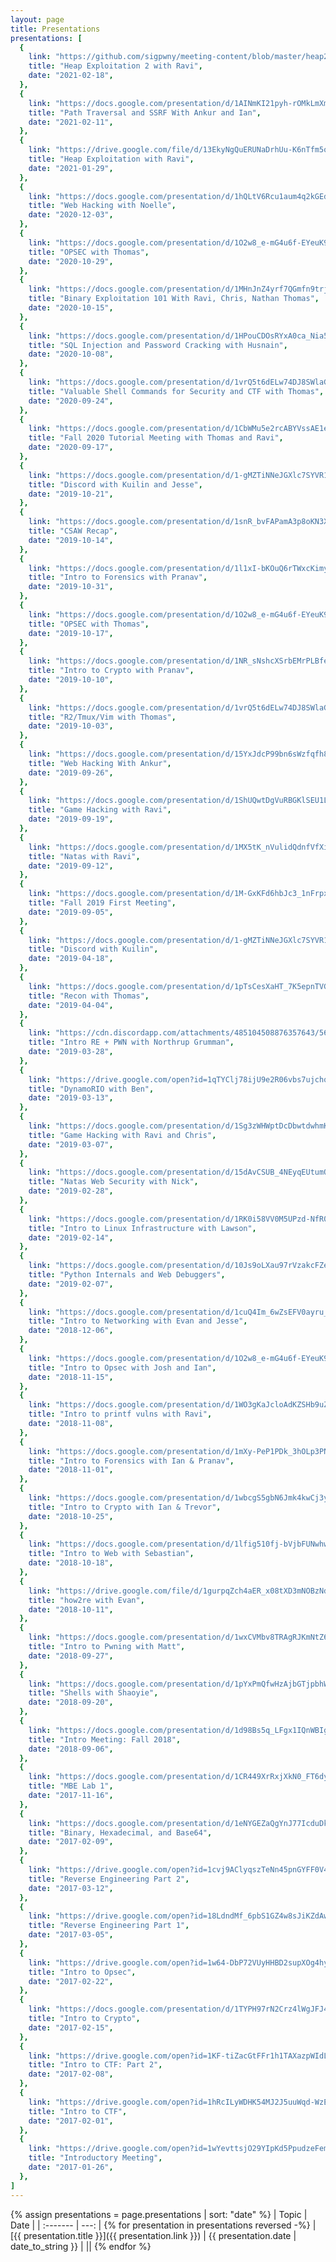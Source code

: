 ```yaml
---
layout: page
title: Presentations
presentations: [
  {
    link: "https://github.com/sigpwny/meeting-content/blob/master/heap2.pdf",
    title: "Heap Exploitation 2 with Ravi",
    date: "2021-02-18",
  },
  {
    link: "https://docs.google.com/presentation/d/1AINmKI21pyh-rOMkLmXm_5nqzNbL8YO6XNZX2Q1b420/",
    title: "Path Traversal and SSRF With Ankur and Ian",
    date: "2021-02-11",
  },
  {
    link: "https://drive.google.com/file/d/13EkyNgQuERUNaDrhUu-K6nTfm5oYzBE9/view?usp=sharing",
    title: "Heap Exploitation with Ravi",
    date: "2021-01-29",
  },
  {
    link: "https://docs.google.com/presentation/d/1hQLtV6Rcu1aum4q2kGEd8cwOTAIzj4NqEu4mPeY_JZA/edit?usp=sharing",
    title: "Web Hacking with Noelle",
    date: "2020-12-03",
  },
  {
    link: "https://docs.google.com/presentation/d/1O2w8_e-mG4u6f-EYeuK9fojvFdYD3Z84VbR95WA5C3k/edit?usp=sharing",
    title: "OPSEC with Thomas",
    date: "2020-10-29",
  },
  {
    link: "https://docs.google.com/presentation/d/1MHnJnZ4yrf7QGmfn9trjYuUROZmAti83kfRbdLHSmr0/",
    title: "Binary Exploitation 101 With Ravi, Chris, Nathan Thomas",
    date: "2020-10-15",
  },
  {
    link: "https://docs.google.com/presentation/d/1HPouCDOsRYxA0ca_Nia5HmBPtybn_SwYNOdBLECzBCM/",
    title: "SQL Injection and Password Cracking with Husnain",
    date: "2020-10-08",
  },
  {
    link: "https://docs.google.com/presentation/d/1vrQ5t6dELw74DJ8SWlaGkctPpThrjOd6gFDDUyckcSk/",
    title: "Valuable Shell Commands for Security and CTF with Thomas",
    date: "2020-09-24",
  },
  {
    link: "https://docs.google.com/presentation/d/1CbWMu5e2rcABYVssAE1eaDGO6Fk2q7Eh63XHZVIu5wA/",
    title: "Fall 2020 Tutorial Meeting with Thomas and Ravi",
    date: "2020-09-17",
  },
  {
    link: "https://docs.google.com/presentation/d/1-gMZTiNNeJGXlc7SYVR1Wu9s7XBEyx8tmXQZUghRI3I/edit?usp=sharing",
    title: "Discord with Kuilin and Jesse",
    date: "2019-10-21",
  },
  {
    link: "https://docs.google.com/presentation/d/1snR_bvFAPamA3p8oKN3XHk2sgDXk--1sJ-VZCousvcs/edit?usp=sharing",
    title: "CSAW Recap",
    date: "2019-10-14",
  },
  {
    link: "https://docs.google.com/presentation/d/1l1xI-bKOuQ6rTWxcKimydVUmdHYKmX1sTQbLpZ1Zelw/edit?usp=sharing",
    title: "Intro to Forensics with Pranav",
    date: "2019-10-31",
  },
  {
    link: "https://docs.google.com/presentation/d/1O2w8_e-mG4u6f-EYeuK9fojvFdYD3Z84VbR95WA5C3k/edit?usp=sharing",
    title: "OPSEC with Thomas",
    date: "2019-10-17",
  },
  {
    link: "https://docs.google.com/presentation/d/1NR_sNshcXSrbEMrPLBfe9LepDTz6iIONFzJKwKPNEAM/edit?usp=sharing",
    title: "Intro to Crypto with Pranav",
    date: "2019-10-10",
  },
  {
    link: "https://docs.google.com/presentation/d/1vrQ5t6dELw74DJ8SWlaGkctPpThrjOd6gFDDUyckcSk/edit?usp=sharing",
    title: "R2/Tmux/Vim with Thomas",
    date: "2019-10-03",
  },
  {
    link: "https://docs.google.com/presentation/d/15YxJdcP99bn6sWzfqfh8LoZ-FrxWrkkWjol2FZXUECU/",
    title: "Web Hacking With Ankur",
    date: "2019-09-26",
  },
  {
    link: "https://docs.google.com/presentation/d/1ShUQwtDgVuRBGKlSEU1Lgw-kdL17CJhXmzFbM1L99sc/edit?usp=sharing",
    title: "Game Hacking with Ravi",
    date: "2019-09-19",
  },
  {
    link: "https://docs.google.com/presentation/d/1MX5tK_nVulidQdnfVfXiHOxCIkDKlHHJxeASEKg2iPs/edit#slide=id.p",
    title: "Natas with Ravi",
    date: "2019-09-12",
  },
  {
    link: "https://docs.google.com/presentation/d/1M-GxKFd6hbJc3_1nFrpxFIsGbtwnJbEXxI82YB62wdw/edit#slide=id.g6269e4014d_0_141",
    title: "Fall 2019 First Meeting",
    date: "2019-09-05",
  },
  {
    link: "https://docs.google.com/presentation/d/1-gMZTiNNeJGXlc7SYVR1Wu9s7XBEyx8tmXQZUghRI3I/edit?usp=sharing",
    title: "Discord with Kuilin",
    date: "2019-04-18",
  },
  {
    link: "https://docs.google.com/presentation/d/1pTsCesXaHT_7K5epnTVGup9j8RWaRIBwBRvQdkZZQRA/edit?usp=sharing",
    title: "Recon with Thomas",
    date: "2019-04-04",
  },
  {
    link: "https://cdn.discordapp.com/attachments/485104508876357643/560984289798520853/CTF.pptx",
    title: "Intro RE + PWN with Northrup Grumman",
    date: "2019-03-28",
  },
  {
    link: "https://drive.google.com/open?id=1qTYClj78ijU9e2R06vbs7ujchqjPsa2y",
    title: "DynamoRIO with Ben",
    date: "2019-03-13",
  },
  {
    link: "https://docs.google.com/presentation/d/1Sg3zWHWptDcDbwtdwhmKz2z79nAsHMB_-0Eizr5rGhU/edit#slide=id.g51e44fd43a_0_203",
    title: "Game Hacking with Ravi and Chris",
    date: "2019-03-07",
  },
  {
    link: "https://docs.google.com/presentation/d/15dAvCSUB_4NEyqEUtumOJYVFgF2ugYmGhhsRywCs7ko/edit?usp=sharing",
    title: "Natas Web Security with Nick",
    date: "2019-02-28",
  },
  {
    link: "https://docs.google.com/presentation/d/1RK0i58VV0M5UPzd-NfR0ggYy6h_uqhMjHA7tX_YGGbA/edit?usp=sharing",
    title: "Intro to Linux Infrastructure with Lawson",
    date: "2019-02-14",
  },
  {
    link: "https://docs.google.com/presentation/d/10Js9oLXau97rVzakcFZe_9XHBzK3FD8Qnur38q_oDHw/edit#slide=id.p",
    title: "Python Internals and Web Debuggers",
    date: "2019-02-07",
  },
  {
    link: "https://docs.google.com/presentation/d/1cuQ4Im_6wZsEFV0ayru_7Djxenv7MgOFh7Db6toDFaM/edit#slide=id.p",
    title: "Intro to Networking with Evan and Jesse",
    date: "2018-12-06",
  },
  {
    link: "https://docs.google.com/presentation/d/1O2w8_e-mG4u6f-EYeuK9fojvFdYD3Z84VbR95WA5C3k/edit#slide=id.p",
    title: "Intro to Opsec with Josh and Ian",
    date: "2018-11-15",
  },
  {
    link: "https://docs.google.com/presentation/d/1WO3gKaJcloAdKZSHb9uZVnc08eAD4zA-jIO9U-i_ptM/edit?usp=sharing",
    title: "Intro to printf vulns with Ravi",
    date: "2018-11-08",
  },
  {
    link: "https://docs.google.com/presentation/d/1mXy-PeP1PDk_3hOLp3PNh2qHNsVN5u59kKBZOujn03o",
    title: "Intro to Forensics with Ian & Pranav",
    date: "2018-11-01",
  },
  {
    link: "https://docs.google.com/presentation/d/1wbcgS5gbN6Jmk4kwCj3y9D7iYUkoQSYTFzkTNcLPGck/edit?usp=sharing",
    title: "Intro to Crypto with Ian & Trevor",
    date: "2018-10-25",
  },
  {
    link: "https://docs.google.com/presentation/d/1lfig510fj-bVjbFUNwhwPke2G8ktskUp5e_Q3Df2Vf8/edit?usp=sharing",
    title: "Intro to Web with Sebastian",
    date: "2018-10-18",
  },
  {
    link: "https://drive.google.com/file/d/1gurpqZch4aER_x08tXD3mNOBzNdXa7LG/view?usp=sharing",
    title: "how2re with Evan",
    date: "2018-10-11",
  },
  {
    link: "https://docs.google.com/presentation/d/1wxCVMbv8TRAgRJKmNtZ6WwpgiQDoZ6MyUDfbSxvw6rE/edit#slide=id.p",
    title: "Intro to Pwning with Matt",
    date: "2018-09-27",
  },
  {
    link: "https://docs.google.com/presentation/d/1pYxPmQfwHzAjbGTjpbhWmjaU6jC2EtJzrGei7NCTCAg",
    title: "Shells with Shaoyie",
    date: "2018-09-20",
  },
  {
    link: "https://docs.google.com/presentation/d/1d98Bs5q_LFgx1IQnWBIgfOkGYOEfoc1qdbV9nIr3v6w",
    title: "Intro Meeting: Fall 2018",
    date: "2018-09-06",
  },
  {
    link: "https://docs.google.com/presentation/d/1CR449XrRxjXkN0_FT6dy7t4gcnBVo8SVumsKPNnMGys/",
    title: "MBE Lab 1",
    date: "2017-11-16",
  },
  {
    link: "https://docs.google.com/presentation/d/1eNYGEZaQgYnJ77IcduDkbof-3OdPQyjb-5yCUkPUSeI",
    title: "Binary, Hexadecimal, and Base64",
    date: "2017-02-09",
  },
  {
    link: "https://drive.google.com/open?id=1cvj9AClyqszTeNn45pnGYFF0V4yEjGYlrjSBqVV4ON0",
    title: "Reverse Engineering Part 2",
    date: "2017-03-12",
  },
  {
    link: "https://drive.google.com/open?id=18LdndMf_6pbS1GZ4w8sJiKZdAw0sEtRcio9wnWMvJ-E",
    title: "Reverse Engineering Part 1",
    date: "2017-03-05",
  },
  {
    link: "https://drive.google.com/open?id=1w64-DbP72VUyHHBD2supXOg4hyRsDi5dJ83Y3RSGrPQ",
    title: "Intro to Opsec",
    date: "2017-02-22",
  },
  {
    link: "https://docs.google.com/presentation/d/1TYPH97rN2Crz4lWgJFJ4Dxb16WyZ0yoII_sR7rCos4Q/edit?usp=sharing",
    title: "Intro to Crypto",
    date: "2017-02-15",
  },
  {
    link: "https://drive.google.com/open?id=1KF-tiZacGtFFr1h1TAXazpWIdLOqbZh8hYIbqIyRdDE",
    title: "Intro to CTF: Part 2",
    date: "2017-02-08",
  },
  {
    link: "https://drive.google.com/open?id=1hRcILyWDHK54MJ2J5uuWqd-WzEV7IQQsU9_IbbjuMa0",
    title: "Intro to CTF",
    date: "2017-02-01",
  },
  {
    link: "https://drive.google.com/open?id=1wYevttsjO29YIpKd5PpudzeFem975X5GYDkn437iUWY",
    title: "Introductory Meeting",
    date: "2017-01-26",
  },
]
---
```



{% assign presentations = page.presentations | sort: "date" %}
| Topic    | Date |
| :------- | ---: |
{% for presentation in presentations reversed -%}
| [{{ presentation.title }}]({{ presentation.link }}) | {{ presentation.date | date_to_string }} |
||
{% endfor %}

